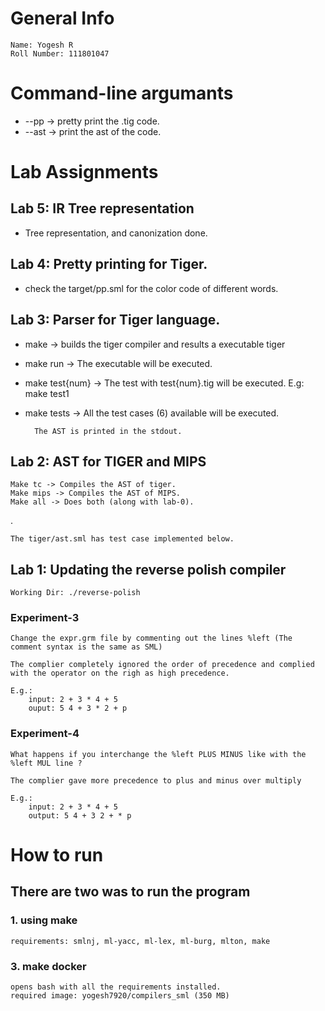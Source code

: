 # General Info

    Name: Yogesh R
    Roll Number: 111801047

# Command-line argumants
- --pp -> pretty print the .tig code.
- --ast -> print the ast of the code. 

# Lab Assignments

## Lab 5: IR Tree representation
- Tree representation, and canonization done.
## Lab 4: Pretty printing for Tiger.
- check the target/pp.sml for the color code of different words.
## Lab 3: Parser for Tiger language.
- make -> builds the tiger compiler and results a executable tiger
- make run -> The executable will be executed.
- make test{num} -> The test with test{num}.tig will be executed. E.g: make test1
- make tests -> All the test cases (6) available will be executed. 

        The AST is printed in the stdout.
## Lab 2: AST for TIGER and MIPS 
    Make tc -> Compiles the AST of tiger.
    Make mips -> Compiles the AST of MIPS.
    Make all -> Does both (along with lab-0).
.

    The tiger/ast.sml has test case implemented below. 

## Lab 1: Updating the reverse polish compiler
    Working Dir: ./reverse-polish
### Experiment-3
    Change the expr.grm file by commenting out the lines %left (The comment syntax is the same as SML)

    The complier completely ignored the order of precedence and complied with the operator on the righ as high precedence.

    E.g.:
        input: 2 + 3 * 4 + 5
        ouput: 5 4 + 3 * 2 + p

### Experiment-4
    What happens if you interchange the %left PLUS MINUS like with the %left MUL line ?

    The complier gave more precedence to plus and minus over multiply

    E.g.: 
        input: 2 + 3 * 4 + 5
        output: 5 4 + 3 2 + * p

# How to run
## There are two was to run the program
### 1. using make
    requirements: smlnj, ml-yacc, ml-lex, ml-burg, mlton, make
### 3. make docker 
    opens bash with all the requirements installed.
    required image: yogesh7920/compilers_sml (350 MB)
    
